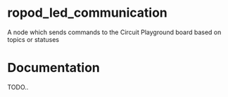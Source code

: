 # ropod_led_communication

A node which sends commands to the Circuit Playground board based on topics or statuses

# Documentation
TODO..
